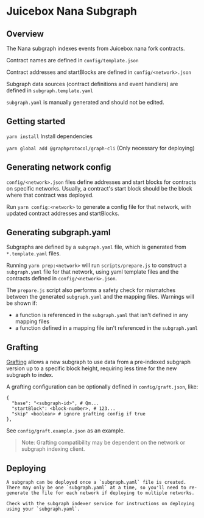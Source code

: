 # Juicebox Nana Subgraph

## Overview

The Nana subgraph indexes events from Juicebox nana fork contracts.

Contract names are defined in `config/template.json`

Contract addresses and startBlocks are defined in `config/<network>.json`

Subgraph data sources (contract definitions and event handlers) are defined in `subgraph.template.yaml`

`subgraph.yaml` is manually generated and should not be edited.

## Getting started

`yarn install` Install dependencies

`yarn global add @graphprotocol/graph-cli` (Only necessary for deploying)

## Generating network config

`config/<network>.json` files define addresses and start blocks for contracts on specific networks. Usually, a contract's start block should be the block where that contract was deployed.

Run `yarn config:<network>` to generate a config file for that network, with updated contract addresses and startBlocks.

## Generating subgraph.yaml

Subgraphs are defined by a `subgraph.yaml` file, which is generated from `*.template.yaml` files.

Running `yarn prep:<network>` will run `scripts/prepare.js` to construct a `subgraph.yaml` file for that network, using yaml template files and the contracts defined in `config/<network>.json`. 

The `prepare.js` script also performs a safety check for mismatches between the generated `subgraph.yaml` and the mapping files. Warnings will be shown if:
- a function is referenced in the `subgraph.yaml` that isn't defined in any mapping files
- a function defined in a mapping file isn't referenced in the `subgraph.yaml`

## Grafting

[Grafting](https://thegraph.com/docs/en/developing/creating-a-subgraph/#grafting-onto-existing-subgraphs) allows a new subgraph to use data from a pre-indexed subgraph version up to a specific block height, requiring less time for the new subgraph to index. 

A grafting configuration can be optionally defined in `config/graft.json`, like:
```
{
  "base": "<subgraph-id>", # Qm...
  "startBlock": <block-number>, # 123...
  "skip" <boolean> # ignore grafting config if true
},
```

See `config/graft.example.json` as an example.

> Note: Grafting compatibility may be dependent on the network or subgraph indexing client.

## Deploying
```
A subgraph can be deployed once a `subgraph.yaml` file is created. There may only be one `subgraph.yaml` at a time, so you'll need to re-generate the file for each network if deploying to multiple networks.

Check with the subgraph indexer service for instructions on deploying using your `subgraph.yaml`.